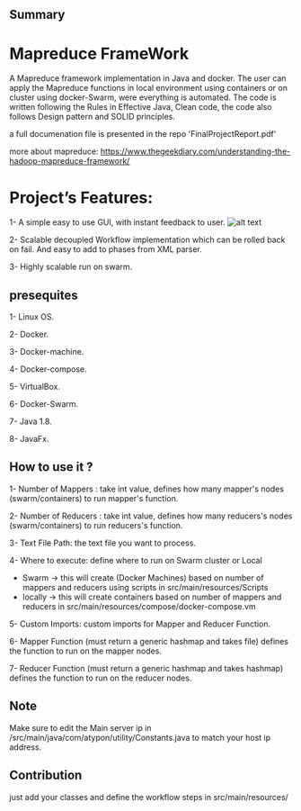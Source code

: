 ## Summary

# Mapreduce FrameWork

A Mapreduce framework implementation in Java and docker.
The user can apply the Mapreduce functions in local environment using containers or on cluster using docker-Swarm, were everything is automated.
The code is written following the Rules in Effective Java, Clean code, the code also follows Design pattern and SOLID principles.

a full documenation file is presented in the repo 'FinalProjectReport.pdf'

more about mapreduce:
https://www.thegeekdiary.com/understanding-the-hadoop-mapreduce-framework/


# Project’s Features:

1- A simple easy to use GUI, with instant feedback to user.
![alt text](https://i.imgur.com/kwH5KFw.png)

2- Scalable decoupled Workflow implementation which can be rolled back on fail. And
easy to add to phases from XML parser.

3- Highly scalable run on swarm.

## presequites 

1- Linux OS.

2- Docker.

3- Docker-machine.

4- Docker-compose.

5- VirtualBox.

6- Docker-Swarm.

7- Java 1.8.

8- JavaFx.

## How to use it ?
1- Number of Mappers : take int value, defines how many mapper's nodes (swarm/containers) to run mapper's function.

2- Number of Reducers : take int value, defines how many reducers's nodes (swarm/containers) to run reducers's function.

3- Text File Path: the text file you want to process.

4- Where to execute: define where to run on Swarm cluster or Local 
   - Swarm -> this will create (Docker Machines) based on number of mappers and reducers using scripts in src/main/resources/Scripts
   - locally -> this will create containers based on number of mappers and reducers in src/main/resources/compose/docker-compose.vm   

5- Custom Imports: custom imports for Mapper and Reducer Function.

6- Mapper Function (must return a generic hashmap and takes file) defines the function to run on the mapper nodes.

7- Reducer Function (must return a generic hashmap and takes hashmap) defines the function to run on the reducer nodes.

## Note
Make sure to edit the Main server ip in /src/main/java/com/atypon/utility/Constants.java to match your host ip address.


## Contribution
just add your classes and define the workflow steps in src/main/resources/
